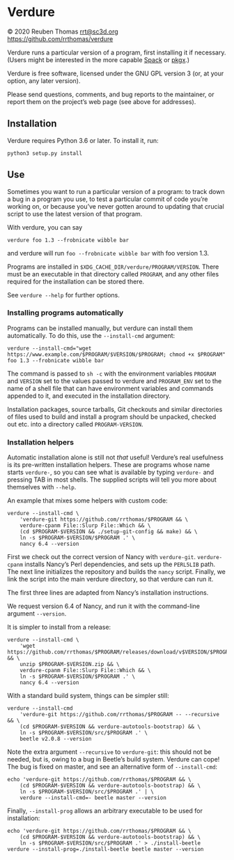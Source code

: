 # Verdure

© 2020 Reuben Thomas <rrt@sc3d.org>  
https://github.com/rrthomas/verdure  

Verdure runs a particular version of a program, first installing it if
necessary. (Users might be interested in the more capable
[Spack](https://github.com/spack/spack) or [pkgx](https://pkgx.sh).)

Verdure is free software, licensed under the GNU GPL version 3 (or, at your
option, any later version).

Please send questions, comments, and bug reports to the maintainer, or
report them on the project’s web page (see above for addresses).


## Installation

Verdure requires Python 3.6 or later. To install it, run:

```
python3 setup.py install
```


## Use

Sometimes you want to run a particular version of a program: to track down a
bug in a program you use, to test a particular commit of code you’re working
on, or because you’ve never gotten around to updating that crucial script to
use the latest version of that program.

With verdure, you can say

```
verdure foo 1.3 --frobnicate wibble bar
```

and verdure will run `foo --frobnicate wibble bar` with foo version 1.3.

Programs are installed in `$XDG_CACHE_DIR/verdure/PROGRAM/VERSION`. There
must be an executable in that directory called `PROGRAM`, and any other
files required for the installation can be stored there.

See `verdure --help` for further options.

### Installing programs automatically

Programs can be installed manually, but verdure can install them
automatically. To do this, use the `--install-cmd` argument:

```
verdure --install-cmd="wget https://www.example.com/$PROGRAM/$VERSION/$PROGRAM; chmod +x $PROGRAM" foo 1.3 --frobnicate wibble bar
```

The command is passed to `sh -c` with the environment variables `PROGRAM`
and `VERSION` set to the values passed to verdure and `PROGRAM_ENV` set to
the name of a shell file that can have environment variables and commands
appended to it, and executed in the installation directory.

Installation packages, source tarballs, Git checkouts and similar
directories of files used to build and install a program should be unpacked,
checked out etc. into a directory called `PROGRAM-VERSION`.

### Installation helpers

Automatic installation alone is still not *that* useful! Verdure’s real
usefulness is its pre-written installation helpers. These are programs whose
name starts `verdure-`, so you can see what is available by typing
`verdure-` and pressing TAB in most shells. The supplied scripts will tell
you more about themselves with `--help`.

An example that mixes some helpers with custom code:

```
verdure --install-cmd \
    'verdure-git https://github.com/rrthomas/$PROGRAM && \
    verdure-cpanm File::Slurp File::Which && \
    (cd $PROGRAM-$VERSION && ./setup-git-config && make) && \
    ln -s $PROGRAM-$VERSION/$PROGRAM .' \
    nancy 6.4 --version
```

First we check out the correct version of Nancy with `verdure-git`.
`verdure-cpanm` installs Nancy’s Perl dependencies, and sets up the
`PERL5LIB` path. The next line initializes the repository and builds the
`nancy` script. Finally, we link the script into the main verdure directory,
so that verdure can run it.

The first three lines are adapted from Nancy’s installation instructions.

We request version 6.4 of Nancy, and run it with the command-line argument
`--version`.

It is simpler to install from a release:

```
verdure --install-cmd \
    'wget https://github.com/rrthomas/$PROGRAM/releases/download/v$VERSION/$PROGRAM-$VERSION.zip && \
    unzip $PROGRAM-$VERSION.zip && \
    verdure-cpanm File::Slurp File::Which && \
    ln -s $PROGRAM-$VERSION/$PROGRAM .' \
    nancy 6.4 --version
```

With a standard build system, things can be simpler still:

```
verdure --install-cmd
    'verdure-git https://github.com/rrthomas/$PROGRAM -- --recursive && \
    (cd $PROGRAM-$VERSION && verdure-autotools-bootstrap) && \
    ln -s $PROGRAM-$VERSION/src/$PROGRAM .' \
    beetle v2.0.8 --version
```

Note the extra argument `--recursive` to `verdure-git`: this should not be
needed, but is, owing to a bug in Beetle’s build system. Verdure can cope!
The bug is fixed on master, and see an alternative form of `--install-cmd`:

```
echo 'verdure-git https://github.com/rrthomas/$PROGRAM && \
    (cd $PROGRAM-$VERSION && verdure-autotools-bootstrap) && \
    ln -s $PROGRAM-$VERSION/src/$PROGRAM .' | \
    verdure --install-cmd=- beetle master --version
```

Finally, `--install-prog` allows an arbitrary executable to be used for
installation:

```
echo 'verdure-git https://github.com/rrthomas/$PROGRAM && \
    (cd $PROGRAM-$VERSION && verdure-autotools-bootstrap) && \
    ln -s $PROGRAM-$VERSION/src/$PROGRAM .' > ./install-beetle
verdure --install-prog=./install-beetle beetle master --version
```
